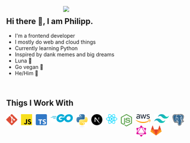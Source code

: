 <img align="right" width="350px" src="https://c.tenor.com/nPxAn9NBqfIAAAAC/beavis-computer.gif" />
<h2>Hi there 👋, I am Philipp.</h2>
<ul>
  <li>I'm a frontend developer</li>
  <li>I mostly do web and cloud things</li>
  <li>Currently learning Python</li>
  <li>Inspired by dank memes and big dreams</li>
  <li>Luna 🐶</li>
  <li>Go vegan 🌱</li>
  <li>He/Him 👨</li>
</ul>
<br>
<h2>Thigs I Work With</h2>
<div align="center">
  <img align="left" alt="GIT" width="30px" style="padding-right:10px;" src="https://raw.githubusercontent.com/prpcodes/prpcodes/main/logos/git.svg" />
  <img align="left" alt="JavaScript" width="30px" style="padding-right:10px;" src="https://raw.githubusercontent.com/prpcodes/prpcodes/main/logos/javascript.svg" />
  <img align="left" alt="TypeScript" width="30px" style="padding-right:10px;" src="https://raw.githubusercontent.com/prpcodes/prpcodes/main/logos/typescript.svg" />
  <img align="left" alt="GO" width="60px" style="padding-right:10px;" src="https://raw.githubusercontent.com/prpcodes/prpcodes/main/logos/go.svg" />
  <img align="left" alt="Python" width="30px" style="padding-right:10px;" src="https://raw.githubusercontent.com/prpcodes/prpcodes/main/logos/python.svg" />
  <img align="left" alt="Next.js" width="30px" style="padding-right:10px;" src="https://raw.githubusercontent.com/prpcodes/prpcodes/main/logos/nextjs.svg" />
  <img align="left" alt="React" width="30px" style="padding-right:10px;" src="https://raw.githubusercontent.com/prpcodes/prpcodes/main/logos/react.svg" />
  <img align="left" alt="NodeJs" width="30px" style="padding-right:10px;" src="https://raw.githubusercontent.com/prpcodes/prpcodes/main/logos/nodejs.svg" />
  <img align="left" alt="AWS" width="40px" style="padding-right:10px;" src="https://raw.githubusercontent.com/prpcodes/prpcodes/main/logos/aws.svg" />
  <img align="left" alt="TailwindCSS" width="40px" style="padding-right:10px;" src="https://raw.githubusercontent.com/prpcodes/prpcodes/main/logos/tailwindcss.svg" />
  <img align="left" alt="PostgreSQL" width="30px" style="padding-right:10px;" src="https://raw.githubusercontent.com/prpcodes/prpcodes/main/logos/postgresql.svg" />
  <img align="left" alt="GraphQl" width="30px" style="padding-right:10px;" src="https://raw.githubusercontent.com/prpcodes/prpcodes/main/logos/graphql.svg" />
  <img align="left" alt="Gitlab" width="30px" style="padding-right:10px;" src="https://raw.githubusercontent.com/prpcodes/prpcodes/main/logos/gitlab.svg" />
</div>
